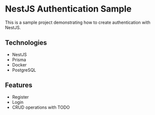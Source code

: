 # NestJS Authentication Sample

This is a sample project demonstrating how to create authentication with NestJS.

## Technologies

- NestJS
- Prisma
- Docker
- PostgreSQL

## Features

- Register
- Login
- CRUD operations with TODO